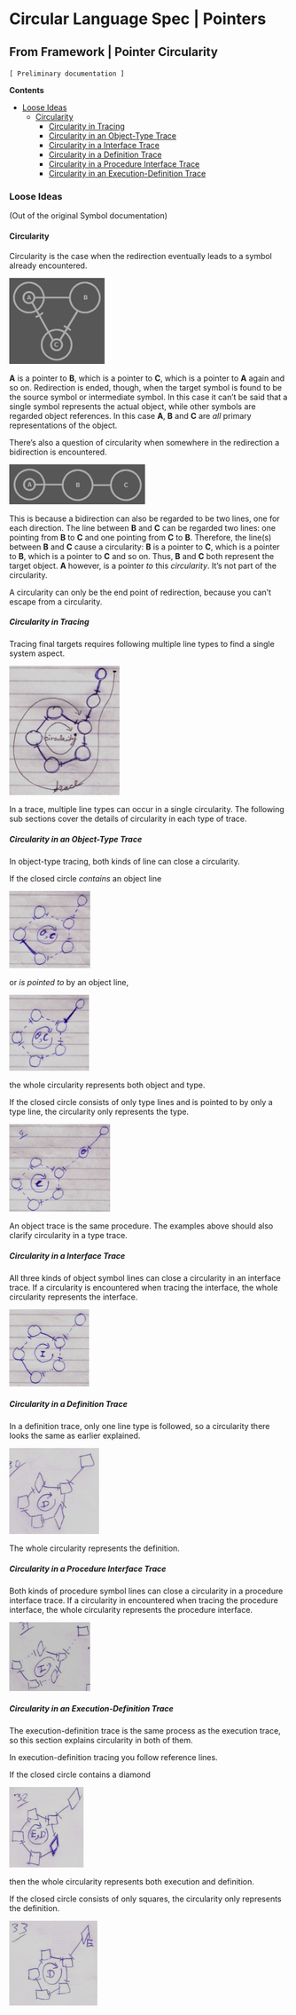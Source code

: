 ﻿Circular Language Spec | Pointers
=================================

From Framework | Pointer Circularity
------------------------------------

`[ Preliminary documentation ]`

__Contents__

- [Loose Ideas](#loose-ideas)
    - [Circularity](#circularity)
        - [Circularity in Tracing](#circularity-in-tracing)
        - [Circularity in an Object-Type Trace](#circularity-in-an-object-type-trace)
        - [Circularity in a Interface Trace](#circularity-in-a-interface-trace)
        - [Circularity in a Definition Trace](#circularity-in-a-definition-trace)
        - [Circularity in a Procedure Interface Trace](#circularity-in-a-procedure-interface-trace)
        - [Circularity in an Execution-Definition Trace](#circularity-in-an-execution-definition-trace)

### Loose Ideas

(Out of the original Symbol documentation)

#### Circularity

Circularity is the case when the redirection eventually leads to a symbol already encountered. 

![](images/Pointer%20Circularity.001.png)

__A__ is a pointer to __B__, which is a pointer to __C__, which is a pointer to __A__ again and so on. Redirection is ended, though, when the target symbol is found to be the source symbol or intermediate symbol. In this case it can’t be said that a single symbol represents the actual object, while other symbols are regarded object references. In this case __A__, __B__ and __C__ are *all* primary representations of the object.

There’s also a question of circularity when somewhere in the redirection a bidirection is encountered.

![](images/Pointer%20Circularity.002.png)

This is because a bidirection can also be regarded to be two lines, one for each direction. The line between __B__ and __C__ can be regarded two lines: one pointing from __B__ to __C__ and one pointing from __C__ to __B__. Therefore, the line(s) between __B__ and __C__ cause a circularity: __B__ is a pointer to __C__, which is a pointer to __B__, which is a pointer to __C__ and so on. Thus, __B__ and __C__ both represent the target object. __A__ however, is a pointer *to* this *circularity*. It’s not part of the circularity.

A circularity can only be the end point of redirection, because you can’t escape from a circularity.

##### Circularity in Tracing

Tracing final targets requires following multiple line types to find a single system aspect.

![](images/Pointer%20Circularity.003.jpeg)

In a trace, multiple line types can occur in a single circularity. The following sub sections cover the details of circularity in each type of trace.

##### Circularity in an Object-Type Trace

In object-type tracing, both kinds of line can close a circularity.

If the closed circle *contains* an object line

![](images/Pointer%20Circularity.004.jpeg)

or *is pointed to* by an object line,

![](images/Pointer%20Circularity.005.jpeg)

the whole circularity represents both object and type.

If the closed circle consists of only type lines and is pointed to by only a type line, the circularity only represents the type.

![](images/Pointer%20Circularity.006.jpeg)

An object trace is the same procedure. The examples above should also clarify circularity in a type trace.

##### Circularity in a Interface Trace

All three kinds of object symbol lines can close a circularity in an interface trace. If a circularity is encountered when tracing the interface, the whole circularity represents the interface.

![](images/Pointer%20Circularity.007.jpeg)

##### Circularity in a Definition Trace

In a definition trace, only one line type is followed, so a circularity there looks the same as earlier explained.

![](images/Pointer%20Circularity.008.jpeg)

The whole circularity represents the definition.

##### Circularity in a Procedure Interface Trace

Both kinds of procedure symbol lines can close a circularity in a procedure interface trace. If a circularity in encountered when tracing the procedure interface, the whole circularity represents the procedure interface.

![](images/Pointer%20Circularity.009.jpeg)

##### Circularity in an Execution-Definition Trace

The execution-definition trace is the same process as the execution trace, so this section explains circularity in both of them.

In execution-definition tracing you follow reference lines.

If the closed circle contains a diamond

![](images/Pointer%20Circularity.010.jpeg)

then the whole circularity represents both execution and definition.

If the closed circle consists of only squares, the circularity only represents the definition.

![](images/Pointer%20Circularity.011.jpeg)